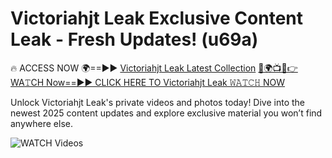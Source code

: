 # Victoriahjt Leak Exclusive Content Leak - Fresh Updates! (u69a)

🔥 ACCESS NOW 🌍==►► <a href="https://tinyurl.com/3fjeunct" rel="nofollow">Victoriahjt Leak Latest Collection</a></h3>
[🔴🌍📺📱👉WA𝚃CH Now==►► CLICK HERE TO Victoriahjt Leak 𝚆𝙰𝚃𝙲𝙷 NOW](https://tinyurl.com/3fjeunct)

Unlock Victoriahjt Leak's private videos and photos today! Dive into the newest 2025 content updates and explore exclusive material you won’t find anywhere else.


<a href="https://tinyurl.com/3fjeunct" rel="nofollow" data-target="animated-image.originalLink"><img src="https://camo.githubusercontent.com/8a4f000d20f83aca3bf7ec5f350d767afa0574a8a352519fd8cfa583a6f93a33/68747470733a2f2f692e696d6775722e636f6d2f644a486b345a712e676966" alt="WATCH Videos" data-canonical-src="https://i.imgur.com/dJHk4Zq.gif" style="max-width: 100%; display: inline-block;" data-target="animated-image.originalImage"></a>
